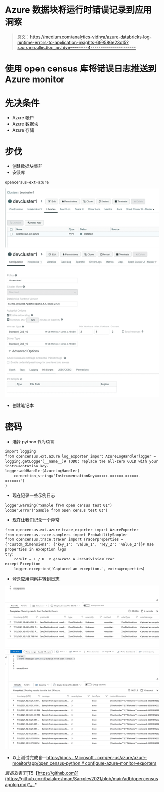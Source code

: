 # Azure 数据块将运行时错误记录到应用洞察

> 原文：<https://medium.com/analytics-vidhya/azure-databricks-log-runtime-errors-to-application-insights-699586e23d15?source=collection_archive---------4----------------------->

# 使用 open census 库将错误日志推送到 Azure monitor

# 先决条件

*   Azure 帐户
*   Azure 数据块
*   Azure 存储

# 步伐

*   创建数据块集群
*   安装库

```
opencensus-ext-azure
```

![](img/d6824a39b648b11cb9fc38328abbe7c8.png)![](img/7ef4af6b8d40d9f8533508378439fbe1.png)

*   创建笔记本

# 密码

*   选择 python 作为语言

```
import logging
from opencensus.ext.azure.log_exporter import AzureLogHandlerlogger = logging.getLogger(__name__)# TODO: replace the all-zero GUID with your instrumentation key.
logger.addHandler(AzureLogHandler(
    connection_string='InstrumentationKey=xxxxx-xxxxxx-xxxxxx-xxxxxxx')
)
```

*   现在记录一些示例日志

```
logger.warning("Sample from open census test 01")
logger.error("Sample from open census test 02")
```

*   现在让我们记录一个异常

```
from opencensus.ext.azure.trace_exporter import AzureExporter
from opencensus.trace.samplers import ProbabilitySampler
from opencensus.trace.tracer import Tracerproperties = {'custom_dimensions': {'key_1': 'value_1', 'key_2': 'value_2'}}# Use properties in exception logs
try:
    result = 1 / 0  # generate a ZeroDivisionError
except Exception:
    logger.exception('Captured an exception.', extra=properties)
```

*   登录应用洞察并转到日志

![](img/1d8abd4b9834d0a4951f29c2fe4854df.png)![](img/5211eaab39ed8d91e25b88d40de98c3e.png)

*   以上测试完成自—[https://docs . Microsoft . com/en-us/azure/azure-monitor/app/open census-python # configure-azure-monitor-exporters](https://docs.microsoft.com/en-us/azure/azure-monitor/app/opencensus-python#configure-azure-monitor-exporters)

*最初发表于*[T5【https://github.com】](https://github.com/balakreshnan/Samples2021/blob/main/adb/opencensusapplog.md)*。*